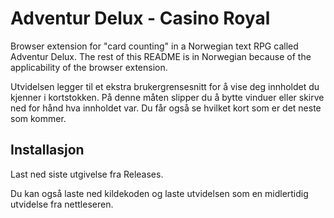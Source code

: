 # Adventur Delux - Casino Royal

Browser extension for "card counting" in a Norwegian text RPG called Adventur Delux.
The rest of this README is in Norwegian because of the applicability of the browser extension.

Utvidelsen legger til et ekstra brukergrensesnitt for å vise deg innholdet du kjenner i kortstokken.
På denne måten slipper du å bytte vinduer eller skirve ned for hånd hva innholdet var.
Du får også se hvilket kort som er det neste som kommer.

## Installasjon

Last ned siste utgivelse fra Releases.

Du kan også laste ned kildekoden og laste utvidelsen som en midlertidig utvidelse fra nettleseren.
